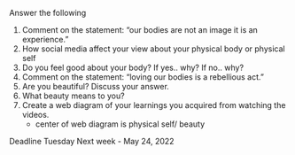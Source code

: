 Answer the following 
1. Comment on the statement: “our bodies are not an image it is an experience.”
2. How social media affect your view about your physical body or physical self
3. Do you feel good about your body? If yes.. why? If no.. why? 
4. Comment on the statement: “loving our bodies is a rebellious act.” 
5. Are you beautiful? Discuss your answer. 
6. What beauty means to you? 
7. Create a web diagram of your learnings you acquired from watching the videos. 
	- center of web diagram is physical self/ beauty

Deadline Tuesday Next week - May 24, 2022
